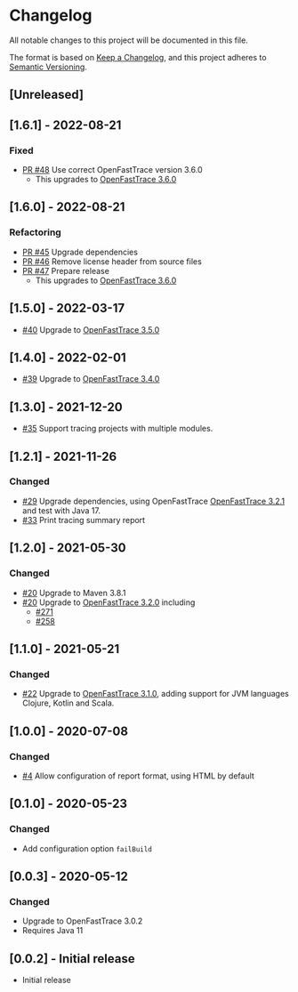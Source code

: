 # Changelog
All notable changes to this project will be documented in this file.

The format is based on [Keep a Changelog](https://keepachangelog.com/en/1.0.0/),
and this project adheres to [Semantic Versioning](https://semver.org/spec/v2.0.0.html).

## [Unreleased]

## [1.6.1] - 2022-08-21

### Fixed

- [PR #48](https://github.com/itsallcode/openfasttrace-maven-plugin/pull/48) Use correct OpenFastTrace version 3.6.0
  - This upgrades to [OpenFastTrace 3.6.0](https://github.com/itsallcode/openfasttrace/releases/tag/3.6.0)

## [1.6.0] - 2022-08-21

### Refactoring

- [PR #45](https://github.com/itsallcode/openfasttrace-maven-plugin/pull/45) Upgrade dependencies
- [PR #46](https://github.com/itsallcode/openfasttrace-maven-plugin/pull/46) Remove license header from source files
- [PR #47](https://github.com/itsallcode/openfasttrace-maven-plugin/pull/47) Prepare release
  - This upgrades to [OpenFastTrace 3.6.0](https://github.com/itsallcode/openfasttrace/releases/tag/3.6.0)

## [1.5.0] - 2022-03-17

- [#40](https://github.com/itsallcode/openfasttrace-maven-plugin/pull/40) Upgrade to [OpenFastTrace 3.5.0](https://github.com/itsallcode/openfasttrace/releases/tag/3.5.0)

## [1.4.0] - 2022-02-01

- [#39](https://github.com/itsallcode/openfasttrace-maven-plugin/pull/39) Upgrade to [OpenFastTrace 3.4.0](https://github.com/itsallcode/openfasttrace/releases/tag/3.4.0)

## [1.3.0] - 2021-12-20

- [#35](https://github.com/itsallcode/openfasttrace-maven-plugin/issues/35) Support tracing projects with multiple modules.

## [1.2.1] - 2021-11-26

### Changed

- [#29](https://github.com/itsallcode/openfasttrace-maven-plugin/pull/29) Upgrade dependencies, using OpenFastTrace [OpenFastTrace 3.2.1](https://github.com/itsallcode/openfasttrace/releases/tag/3.2.1) and test with Java 17.
- [#33](https://github.com/itsallcode/openfasttrace-maven-plugin/issues/33) Print tracing summary report

## [1.2.0] - 2021-05-30

### Changed

- [#20](https://github.com/itsallcode/openfasttrace-maven-plugin/pull/20) Upgrade to Maven 3.8.1
- [#20](https://github.com/itsallcode/openfasttrace-maven-plugin/pull/20) Upgrade to [OpenFastTrace 3.2.0](https://github.com/itsallcode/openfasttrace/releases/tag/3.2.0) including
  - [#271](https://github.com/itsallcode/openfasttrace/issues/271)
  - [#258](https://github.com/itsallcode/openfasttrace/pull/258)

## [1.1.0] - 2021-05-21

### Changed

- [#22](https://github.com/itsallcode/openfasttrace-maven-plugin/pull/22) Upgrade to [OpenFastTrace 3.1.0](https://github.com/itsallcode/openfasttrace/releases/tag/3.1.0), adding support for JVM languages Clojure, Kotlin and Scala.

## [1.0.0] - 2020-07-08

### Changed

- [#4](https://github.com/itsallcode/openfasttrace-maven-plugin/issues/4) Allow configuration of report format, using HTML by default

## [0.1.0] - 2020-05-23

### Changed

- Add configuration option `failBuild`

## [0.0.3] - 2020-05-12

### Changed

- Upgrade to OpenFastTrace 3.0.2
- Requires Java 11

## [0.0.2] - Initial release

- Initial release
